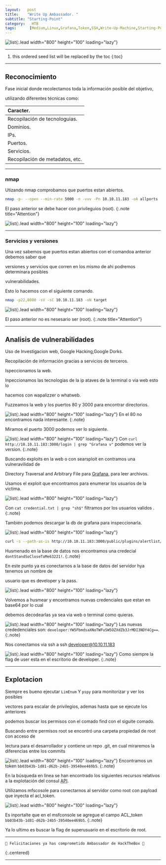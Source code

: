 ```yaml
---
layout:   post
title:    "Write Up Ambassador. "
subtitle: "Starting-Point"
category:   HTB
tags:      [Medium,Linux,Grafana,Token,SSH,Write-Up-Machine,Starting-Point] 
---
```

![list](/assets/img/abassador/Captura%20de%20pantalla%20(185).png){:.lead width="800" height="100" loading="lazy"}

***
<!--more-->

1. this ordered seed list will be replaced by the toc
{:toc}

***

## Reconocimiento

Fase inicial donde recolectamos toda la información posible del objetivo, 

utilizando diferentes técnicas como:

| Caracter.                                   |
|:--------------------------------------------|
|Recopilación de tecnologuias.                |
|Dominios.                                    |
|IPs.                                         |
|Puertos.                                     |
|Servicios.                                   |
|Recopilación de metadatos, etc.              |


***
### nmap

Utizando nmap comprobamos que puertos estan abiertos.


```bash
nmap -p- --open --min-rate 5000 -n -vvv -Pn 10.10.11.183 -oA allports
```
El paso anterior se debe hacer con privileguios (root).
{:.note title="Attention"}


![list](/assets/img/abassador/Kali-2022-10-05-19-04-48.png){:.lead width="800" height="100" loading="lazy"}

***
### Servicios y versiones

Una vez sabemos que puertos estan abiertos con el comandoa anterior debemos saber que 

versiones y servicios que corren en los mismo de ahi podremos determinara posibles 

vulnerabilidades.

Esto lo hacemos con el siguiente comando.


```bash
nmap -p22,8080 -sV -sC 10.10.11.183 -oN target
```
![list](/assets/img/abassador/Kali-2022-10-05-19-07-49.png){:.lead width="800" height="100" loading="lazy"}

El paso anterior no es nesesario ser (root).
{:.note title="Attention"}

***

## Analisis de vulnerabilidades

Uso de Investigacion web, Google Hacking,Google Dorks.

Recopilación de información gracias a servicios de terceros.

Ispeccionamos la web.

Inpeccionamos las tecnologias de la ip ataves de la terminal o via  web esto lo 

hacemos con wapalizzer o whatweb.

Fuzzeamos la web y los puertos 80 y 3000 para encontrar directorios.

![list](/assets/img/abassador/Kali-2022-10-05-19-25-14.png){:.lead width="800" height="100" loading="lazy"}
En el 80 no encontramos nada interesante. 
{:.note}



Miramos el puerto 3000 podemos ver lo siguiente.

![list](/assets/img/abassador/Kali-2022-10-05-19-24-21.png){:.lead width="800" height="100" loading="lazy"}
Con `curl http://10.10.11.183:3000/login | grep "Grafana v"` podemos ver la version. 
{:.note}


Buscando exploits en la web o con searsploit en contramos una vulneravilidad de 

Directory Traversal and Arbitrary File para [Grafana], para leer archivos.

[Grafana]:https://vk9-sec.com/grafana-8-3-0-directory-traversal-and-arbitrary-file-read-cve-2021-43798/

Usamos el exploit que encontramos para enumerar los usuarios de la victima.

![list](/assets/img/abassador/Kali-2022-10-05-19-16-09.png){:.lead width="800" height="100" loading="lazy"}

Con `cat credential.txt | grep "sh$"` filtramos por los usuarios validos . 
{:.note}



También podemos descargar la db de grafana para inspeccionarla.

![list](/assets/img/abassador/Kali-2022-10-05-19-23-02.png){:.lead width="800" height="100" loading="lazy"}

```bash
curl -s --path-as-is http://10.10.11.183:3000/public/plugins/alertlist/../../../../../../../../var/lib/grafana/grafana.db -o grafana.db
```


Husmenado en la base de datos nos encontramos una credecial `dontStandSoCloseToMe63221!`.
{:.note}


En este punto ya es conectarnos a la base de datos del servidor hya tenemos un nombre de

usuario que es developer y la pass.

![list](/assets/img/abassador/Kali-2022-10-05-19-38-25.png){:.lead width="800" height="100" loading="lazy"}

Volvemos a husmear y encontramos nuevas credenciales que estan en base64 por lo cual 

debemos decodearlas ya sea via web o terminal como quieras.

![list](/assets/img/abassador/Kali-2022-10-05-19-39-23.png){:.lead width="800" height="100" loading="lazy"}
Las nuevas crededenciales son: `developer:YW5FbmdsaXNoTWFuSW5OZXdZb3JrMDI3NDY4Cg==`.
{:.note}



Nos conectamos via ssh a ssh developer@10.10.11.183

![list](/assets/img/abassador/Kali-2022-10-05-19-42-45.png){:.lead width="800" height="100" loading="lazy"}
Como siempre la flag de user esta en el escritorio de developer.
{:.note}

***
## Explotacion

Siempre es bueno ejecutar `LimEnum` Y `pspy` para monitorizar y ver los posibles 

vectores para escalar de privilegios, ademas hasta que se ejecute los anteriores 

podemos buscar los permisos con el comado find con el siguite comado.

Buscando entre permisos root se encontró una carpeta propiedad de root con acceso de 

lectura para el desarrollador y contiene un repo .git, en cual miraremos la diferencias entre los commits 

![list](/assets/img/abassador/Kali-2022-10-05-21-25-52.png){:.lead width="800" height="100" loading="lazy"}
Encontramos un token `bb03b43b-1d81-d62b-24b5-39540ee469b5`.
{:.note}




En la búsqueda en línea se han encontrado los siguientes recursos relativos a la explotación del consul [API].

[API]: https://www.infosecmatter.com/metasploit-module-library/?mm=exploit/multi/misc/consul_service_exec

Utilizamos mfscosole para conectarnos al servidor como root con payload que inyecta el acl_token.

![list](/assets/img/abassador/Kali-2022-10-05-22-31-29.png){:.lead width="800" height="100" loading="lazy"}

Es inportalte que en el msfconsole se agregue el campo ACL_token `bb03b43b-1d81-d62b-24b5-39540ee469b5`.
{:.note}

Ya lo ultimo es buscar la flag de superusuario en el escritorio de root.

***

```shell
🎉 Felicitaciones ya has comprometido Ambassador de HackTheBox 🎉
```
{:.centered}
***
